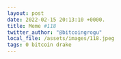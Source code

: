 ```yaml
---
layout: post
date: 2022-02-15 20:13:10 +0000.
title: Meme #118
twitter_author: "@bitcoingrogu"
local_file: /assets/images/118.jpeg
tags: 0 bitcoin drake
---
```

